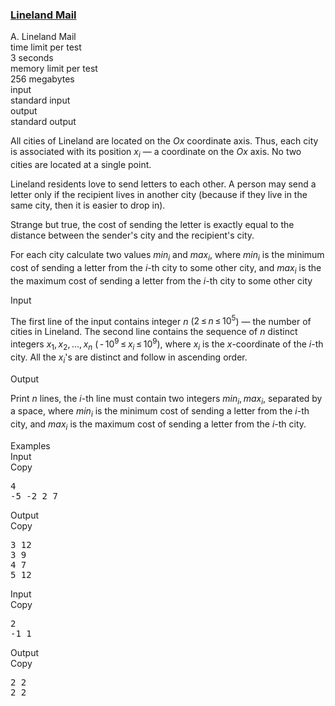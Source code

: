 <h3><a href="https://codeforces.com/contest/567/problem/A" target="_blank" rel="noopener noreferrer">Lineland Mail</a></h3>

<div class="header"><div class="title">A. Lineland Mail</div><div class="time-limit"><div class="property-title">time limit per test</div>3 seconds</div><div class="memory-limit"><div class="property-title">memory limit per test</div>256 megabytes</div><div class="input-file input-standard"><div class="property-title">input</div>standard input</div><div class="output-file output-standard"><div class="property-title">output</div>standard output</div></div><div><p>All cities of Lineland are located on the <span class="tex-span"><i>Ox</i></span> coordinate axis. Thus, each city is associated with its position <span class="tex-span"><i>x</i><sub class="lower-index"><i>i</i></sub></span> — a coordinate on the <span class="tex-span"><i>Ox</i></span> axis. No two cities are located at a single point.</p><p>Lineland residents love to send letters to each other. A person may send a letter only if the recipient lives in another city (because if they live in the same city, then it is easier to drop in).</p><p>Strange but true, the cost of sending the letter is exactly equal to the distance between the sender's city and the recipient's city.</p><p>For each city calculate two values ​​<span class="tex-span"><i>min</i><sub class="lower-index"><i>i</i></sub></span> and <span class="tex-span"><i>max</i><sub class="lower-index"><i>i</i></sub></span>, where <span class="tex-span"><i>min</i><sub class="lower-index"><i>i</i></sub></span> is the minimum cost of sending a letter from the <span class="tex-span"><i>i</i></span>-th city to some other city, and <span class="tex-span"><i>max</i><sub class="lower-index"><i>i</i></sub></span> is the the maximum cost of sending a letter from the <span class="tex-span"><i>i</i></span>-th city to some other city</p></div><div class="input-specification"><div class="section-title">Input</div><p>The first line of the input contains integer <span class="tex-span"><i>n</i></span> (<span class="tex-span">2 ≤ <i>n</i> ≤ 10<sup class="upper-index">5</sup></span>) — the number of cities in Lineland. The second line contains the sequence of <span class="tex-span"><i>n</i></span> distinct integers <span class="tex-span"><i>x</i><sub class="lower-index">1</sub>, <i>x</i><sub class="lower-index">2</sub>, ..., <i>x</i><sub class="lower-index"><i>n</i></sub></span> (<span class="tex-span"> - 10<sup class="upper-index">9</sup> ≤ <i>x</i><sub class="lower-index"><i>i</i></sub> ≤ 10<sup class="upper-index">9</sup></span>), where <span class="tex-span"><i>x</i><sub class="lower-index"><i>i</i></sub></span> is the <span class="tex-span"><i>x</i></span>-coordinate of the <span class="tex-span"><i>i</i></span>-th city. All the <span class="tex-span"><i>x</i><sub class="lower-index"><i>i</i></sub></span>'s are distinct and follow in <span class="tex-font-style-bf">ascending</span> order.</p></div><div class="output-specification"><div class="section-title">Output</div><p>Print <span class="tex-span"><i>n</i></span> lines, the <span class="tex-span"><i>i</i></span>-th line must contain two integers <span class="tex-span"><i>min</i><sub class="lower-index"><i>i</i></sub>, <i>max</i><sub class="lower-index"><i>i</i></sub></span>, separated by a space, where <span class="tex-span"><i>min</i><sub class="lower-index"><i>i</i></sub></span> is the minimum cost of sending a letter from the <span class="tex-span"><i>i</i></span>-th city, and <span class="tex-span"><i>max</i><sub class="lower-index"><i>i</i></sub></span> is the maximum cost of sending a letter from the <span class="tex-span"><i>i</i></span>-th city.</p></div><div class="sample-tests"><div class="section-title">Examples</div><div class="sample-test"><div class="input"><div class="title">Input<div title="Copy" data-clipboard-target="#id007832710982709775" id="id0022967002201693942" class="input-output-copier">Copy</div></div><pre id="id007832710982709775">4<br>-5 -2 2 7<br></pre></div><div class="output"><div class="title">Output<div title="Copy" data-clipboard-target="#id000842529422920042" id="id0042675092927974445" class="input-output-copier">Copy</div></div><pre id="id000842529422920042">3 12<br>3 9<br>4 7<br>5 12<br></pre></div><div class="input"><div class="title">Input<div title="Copy" data-clipboard-target="#id009040498285356067" id="id008575376653308242" class="input-output-copier">Copy</div></div><pre id="id009040498285356067">2<br>-1 1<br></pre></div><div class="output"><div class="title">Output<div title="Copy" data-clipboard-target="#id004870827497674338" id="id0047658668328793474" class="input-output-copier">Copy</div></div><pre id="id004870827497674338">2 2<br>2 2<br></pre></div></div></div>